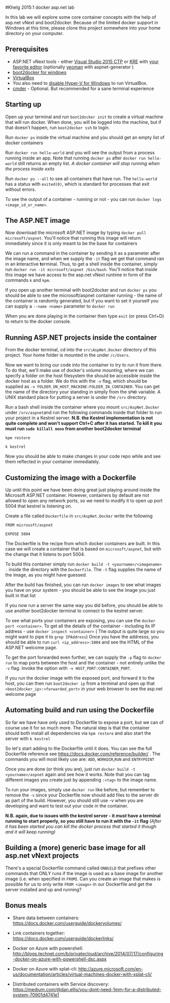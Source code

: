 #Khelg 2015:1 docker asp.net lab

In this lab we will explore some core container concepts with the help of asp.net vNext and boot2docker. Because of the limited docker support in Windows at this time, please clone this project somewhere into your home directory on your computer.

## Prerequisites

* ASP.NET vNext tools - either [Visual Studio 2015 CTP](http://www.visualstudio.com/en-us/downloads/visual-studio-2015-downloads-vs.aspx) or [KRE](https://github.com/aspnet/home) with [your favorite editor](http://www.omnisharp.net/) (optionally [yeoman](http://yeoman.io/) with aspnet-generator )
* [boot2docker for windows](https://github.com/boot2docker/windows-installer/releases)
* [VirtualBox](https://www.virtualbox.org/)
* You also need to [disable Hyper-V for Windows](http://www.hanselman.com/blog/SwitchEasilyBetweenVirtualBoxAndHyperVWithABCDEditBootEntryInWindows81.aspx) to run VirtualBox. 
* [cmder](https://bliker.github.io/cmder/) - Optional. But recommended for a sane terminal experience

## Starting up

Open up your terminal and run `boot2docker init` to create a virtual machine that will run docker. 
When done, you will be logged into the machine, but if that doesn't happen, run `boot2docker ssh` to login.

Run `docker ps` inside the virtual machine and you should get an empty list of docker containers

Run `docker run hello-world` and you will see the output from a process running inside an app. Note that running `docker ps` after `docker run hello-world` still returns an empty list. _A docker container will stop running when the process inside exits_

Run `docker ps --all` to see all containers that have run. The `hello-world` has a status with `exited(0)`, which is standard for processes that exit without errors.

To see the output of a container - running or not - you can run `docker logs <image_id_or_name>`.

## The ASP.NET image

Now download the microsoft ASP.NET image by typing `docker pull microsoft/aspnet`. You'll notice that running this image will return immediately since it is only meant to be the base for containers

We can run a command in the container by sending it as a parameter after the image name, and when we supply the `-it` flag we get that command ran in an **i**nteractive **t**erminal. Thus, to get a shell inside the container, simply run `docker run -it microsoft/aspnet /bin/bash`. You'll notice that inside this image we have access to the asp.net vNext runtime in form of the commands `k` and `kpm`. 

If you open up another terminal with boot2docker and run `docker ps` you should be able to see the microsoft/aspnet container running - the name of the container is randomly generated, but if you want to set it yourself you can supply a `--name <name>` parameter to `docker run`

When you are done playing in the container then type `exit` (or press Ctrl+D) to return  to the docker console.

## Running ASP.NET projects inside the container

From the docker terminal, cd into the `src\AspNet.Docker` directory of this project. Your home folder is mounted in the under `/c/Users`.

Now we want to bring our code into the container to try to run it from there. To do that, we'll make use of docker's _volume mounting_, where we can specify a folder on the host filesystem the should be accessible inside the docker host as a folder. We do this with the `-v` flag, which should be supplied as `-v FOLDER_ON_HOST_MACHINE:FOLDER_IN_CONTAINER`. You can get the name of the directory your standing in simply from the  `$PWD` variable. A UNIX standard place for putting a server is under the `/srv` directory. 

Run a bash shell inside the container where you mount `src/AspNet.Docker` under `/srv/aspnet`and run the following commands inside that folder to run your project in a Kestrel server. __N.B. the Kestrel implementation is not quite complete and won't support Ctrl+C after it has started. To kill it you must run `sudo killall mono` from another boot2docker terminal__

`kpm restore`

`k kestrel`

Now you should be able to make changes in your code repo while and see them reflected in your container immediately.

## Customizing the image with a Dockerfile ##

Up until this point we have been doing great just playing around inside the Microsoft ASP.NET container. However, containers by default are not allowed to open any network ports, so we need to modify it to open up port 5004 that kestrel is listening on.

Create a file called `Dockerfile` in `src/AspNet.Docker` write the following

```
FROM microsoft/aspnet

EXPOSE 5004
```


The Dockerfile is the recipe from which docker containers are built. In this case we will create a container that is based on `microsoft/aspnet`, but with the change that it listens to port 5004. 

To build this container simply run `docker build -t <yourname>/<imagename> .` inside the directory with the `Dockerfile`. The `-t` flag supplies the name of the image, as you might have guessed. 

After the build has finished, you can run  `docker images` to see what images you have on your system - you should be able to see the image you just built in that list

If you now run a server the same way you did before, you should be able to use another boot2docker terminal to connect to the kestrel server.

To see what ports your containers are exposing, you can use the `docker port <container>`. To get all the details of the container - including its IP address - use `docker inspect <container>` ( The output is quite large so you might want to pipe it to `grep IPAddress`) Once you have the addresss, you should be able to run `curl <ip_address>:5004` and see the HTML of the ASP.NET welcome page.

To get the port forwarded even further, we can supply the `-p` flag to `docker run` to map ports between the host and the container - not entirely unlike the `-v` flag. Invoke the option with `-v HOST_PORT:CONTAINER_PORT`.

If you run the docker image with the exposed port, and forward it to the host, you can then run `boot2docker ip` from a terminal  and open up that `<boot2docker_ip>:<forwarded_port>` in your web browser to see the asp.net welcome page

## Automating build and run using the Dockerfile ##

So far we have have only used to Dockerfile to expose a port, but we can of course use it for so much more. The natural step is that the container should both install all dependencies via `kpm restore` and also start the server with `k kestrel`

So let's start adding to the Dockerfile until it does. You can see the full Dockerfile reference see https://docs.docker.com/reference/builder/ . The commands you will most likely use are: `ADD`, `WORKDIR`,`RUN` and `ENTRYPOINT`

Once you are done (or think you are), just run `docker build -t <yourname>/aspnet` again and see how it works. Note that you can tag different images you create just by appending `:<tag>` to the image name. 

To run your images, simply use `docker run` like before, but remember to remove the `-v` since your Dockerfile now should add files to the server dir as part of the build. However, you should still use -v when you are developing and want to test out your code in the container.

__N.B. again, due to issues with the kestrel server - it _must_ have a terminal running to start properly, so you still have to run it with the `-it` flag__ _(After it has been started you can kill the docker process that started it though and it will keep running)_

## Building a (more) generic base image for all asp.net vNext projects ##

There's a special Dockerfile command called `ONBUILD` that prefixes other commands that ONLY runs if the image is used as a base image for another image (i.e. when specified in `FROM`). Can you create an image that makes is possible for us to only write `FROM <image>` in our Dockerfile and get the server installed and up and running?

## Bonus meals ##

* Share data between containers: https://docs.docker.com/userguide/dockervolumes/

* Link containers together: https://docs.docker.com/userguide/dockerlinks/

* Docker on Azure with powershell: http://blogs.technet.com/b/privatecloud/archive/2014/07/17/configuring-docker-on-azure-with-powershell-dsc.aspx

* Docker on Azure with xplat-cli: http://azure.microsoft.com/en-us/documentation/articles/virtual-machines-docker-with-xplat-cli/

* Distributed containers with Service discovery: https://medium.com/@dan.ellis/you-dont-need-1mm-for-a-distributed-system-70901d4741e1
